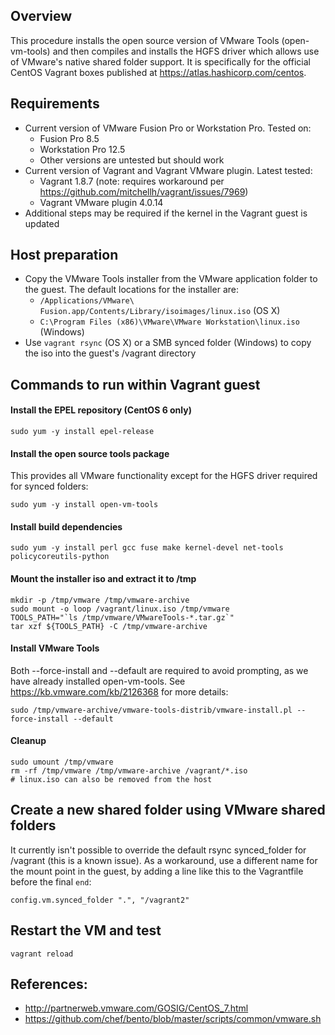 ## Overview
This procedure installs the open source version of VMware Tools (open-vm-tools) and then compiles and installs the HGFS driver which allows use of VMware's native shared folder support. It is specifically for the official CentOS Vagrant boxes published at https://atlas.hashicorp.com/centos.

## Requirements
* Current version of VMware Fusion Pro or Workstation Pro. Tested on:
  * Fusion Pro 8.5
  * Workstation Pro 12.5
  * Other versions are untested but should work
* Current version of Vagrant and Vagrant VMware plugin. Latest tested:
  * Vagrant 1.8.7 (note: requires workaround per https://github.com/mitchellh/vagrant/issues/7969)
  * Vagrant VMware plugin 4.0.14
* Additional steps may be required if the kernel in the Vagrant guest is updated

## Host preparation
* Copy the VMware Tools installer from the VMware application folder to the guest. The default locations for the installer are:
  * `/Applications/VMware\ Fusion.app/Contents/Library/isoimages/linux.iso` (OS X)
  * `C:\Program Files (x86)\VMware\VMware Workstation\linux.iso` (Windows)
* Use `vagrant rsync` (OS X) or a SMB synced folder (Windows) to copy the iso into the guest's /vagrant directory

## Commands to run within Vagrant guest
#### Install the EPEL repository (CentOS 6 only)
```
sudo yum -y install epel-release
```

#### Install the open source tools package
This provides all VMware functionality except for the HGFS driver required for synced folders:
```
sudo yum -y install open-vm-tools
```

#### Install build dependencies
```
sudo yum -y install perl gcc fuse make kernel-devel net-tools policycoreutils-python
```

#### Mount the installer iso and extract it to /tmp
```
mkdir -p /tmp/vmware /tmp/vmware-archive
sudo mount -o loop /vagrant/linux.iso /tmp/vmware
TOOLS_PATH="`ls /tmp/vmware/VMwareTools-*.tar.gz`"
tar xzf ${TOOLS_PATH} -C /tmp/vmware-archive
```

#### Install VMware Tools
Both --force-install and --default are required to avoid prompting, as we have already installed open-vm-tools. See https://kb.vmware.com/kb/2126368 for more details:
```
sudo /tmp/vmware-archive/vmware-tools-distrib/vmware-install.pl --force-install --default
```

#### Cleanup
```
sudo umount /tmp/vmware
rm -rf /tmp/vmware /tmp/vmware-archive /vagrant/*.iso
# linux.iso can also be removed from the host
```

## Create a new shared folder using VMware shared folders
It currently isn't possible to override the default rsync synced_folder for /vagrant (this is a known issue). As a workaround, use a different name for the mount point in the guest, by adding a line like this to the Vagrantfile before the final `end`:
```
config.vm.synced_folder ".", "/vagrant2"
```

## Restart the VM and test
```
vagrant reload
```

## References:
* http://partnerweb.vmware.com/GOSIG/CentOS_7.html
* https://github.com/chef/bento/blob/master/scripts/common/vmware.sh
